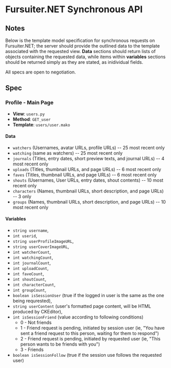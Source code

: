 # Fursuiter.NET Synchronous API

## Notes

Below is the template model specification for synchronous requests on Fursuiter.NET; the server should provide the outlined data to the template associated with the requested view. **Data** sections should return lists of objects containing the requested data, while items within **variables** sections should be returned simply as they are stated, as inidividual fields.

All specs are open to negotiation.

## Spec

### Profile - Main Page

* **View**: `users.py`
* **Method**: `GET_user`
* **Template**: `users/user.mako`

#### Data

* `watchers` (Usernames, avatar URLs, profile URLs) -- 25 most recent only
* `watching` (same as watchers) -- 25 most recent only
* `journals` (Titles, entry dates, short preview texts, and journal URLs) -- 4 most recent only
* `uploads` (Titles, thumbnail URLs, and page URLs) -- 6 most recent only
* `faves` (Titles, thumbnail URLs, and page URLs) -- 6 most recent only
* `shouts` (Usernames, User URLs, entry dates, shout contents) -- 10 most recent only
* `characters` (Names, thumbnail URLs, short description, and page URLs) -- 3 only
* `groups` (Names, thumbnail URLs, short description, and page URLs) -- 10 most recent only

#### Variables

* `string username`,
* `int userid`,
* `string userProfileImageURL`,
* `string userCoverImageURL`,
* `int watcherCount`,
* `int watchingCount`,
* `int journalCount`,
* `int uploadCount`,
* `int faveCount`,
* `int shoutCount`,
* `int characterCount`,
* `int groupCount`,
* `boolean isSessionUser` (true if the logged in user is the same as the one being requrested),
* `string userContent` (user's formatted page content, will be HTML produced by CKEditor),
* `int isSessionFriend` (value according to following conditions)
    * 0 - Not friends
    * 1 - Friend request is pending, initiated by session user (ie, "You have sent a friend request to this person, waiting for them to respond")
    * 2 - Friend request is pending, initiated by requested user (ie, "This person wants to be friends with you")
    * 3 - Friends
* `boolean isSessionFollow` (true if the session use follows the requested user)
